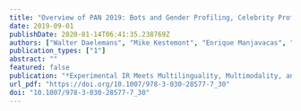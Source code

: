 ```yaml
---
title: "Overview of PAN 2019: Bots and Gender Profiling, Celebrity Profiling, Cross-Domain Authorship Attribution and Style Change Detection"
date: 2019-09-01
publishDate: 2020-01-14T06:41:35.238769Z
authors: ["Walter Daelemans", "Mike Kestemont", "Enrique Manjavacas", "Martin Potthast", "Francisco M. Rangel Pardo", "Paolo Rosso", "Günther Specht", "Efstathios Stamatatos", "Benno Stein", "Michael Tschuggnall", "Matti Wiegmann", "Eva Zangerle"]
publication_types: ["1"]
abstract: ""
featured: false
publication: "*Experimental IR Meets Multilinguality, Multimodality, and Interaction - 10th International Conference of the CLEF Association, CLEF 2019, Lugano, Switzerland, September 9-12, 2019, Proceedings*"
url_pdf: "https://doi.org/10.1007/978-3-030-28577-7_30"
doi: "10.1007/978-3-030-28577-7_30"
---
```


